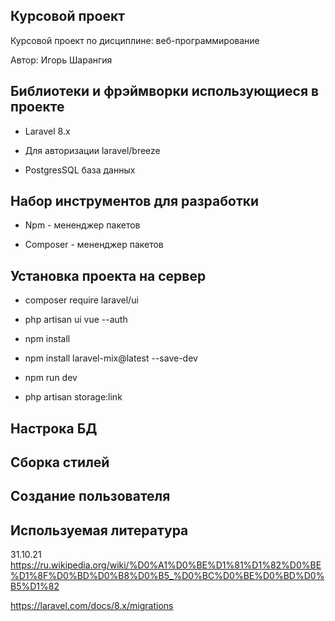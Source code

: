 
## Курсовой проект

Курсовой проект по дисциплине: веб-программирование

Автор: Игорь Шарангия

## Библиотеки и фрэймворки использующиеся в проекте

- Laravel 8.x

- Для авторизации laravel/breeze 

- PostgresSQL база данных

## Набор инструментов для разработки

- Npm - мененджер пакетов

- Composer - мененджер пакетов

## Установка проекта на сервер

- composer require laravel/ui

- php artisan ui vue --auth

- npm install

- npm install laravel-mix@latest --save-dev

- npm run dev

- php artisan storage:link
## Настрока БД

## Сборка стилей

## Создание пользователя

## Используемая литература

31.10.21
https://ru.wikipedia.org/wiki/%D0%A1%D0%BE%D1%81%D1%82%D0%BE%D1%8F%D0%BD%D0%B8%D0%B5_%D0%BC%D0%BE%D0%BD%D0%B5%D1%82

https://laravel.com/docs/8.x/migrations

